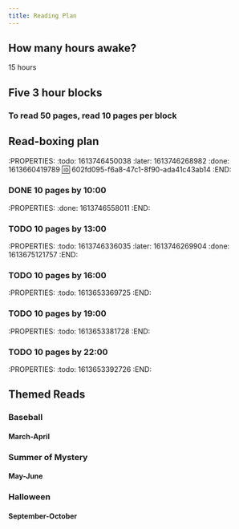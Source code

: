 ```yaml
---
title: Reading Plan
---
```


## How many hours awake?
15 hours 
## Five 3 hour blocks
### To read 50 pages, read 10 pages per block
## Read-boxing plan
:PROPERTIES:
:todo: 1613746450038
:later: 1613746268982
:done: 1613660419789
:id: 602fd095-f6a8-47c1-8f90-ada41c43ab14
:END:
### DONE 10 pages by 10:00
:PROPERTIES:
:done: 1613746558011
:END:
### TODO 10 pages by 13:00
:PROPERTIES:
:todo: 1613746336035
:later: 1613746269904
:done: 1613675121757
:END:
### TODO 10 pages by 16:00
:PROPERTIES:
:todo: 1613653369725
:END:
### TODO 10 pages by 19:00
:PROPERTIES:
:todo: 1613653381728
:END:
### TODO 10 pages by 22:00
:PROPERTIES:
:todo: 1613653392726
:END:
## Themed Reads
### Baseball
#### March-April
### Summer of Mystery
#### May-June
### Halloween
#### September-October
